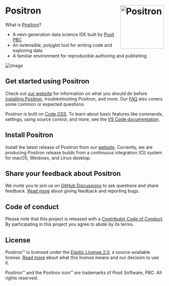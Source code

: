 # Positron  <a href="https://github.com/posit-dev/positron"><img src="positron-product-icons/positron.png" align="right" height="138" alt="Positron" /></a>

What is [Positron](https://positron.posit.co/)?

- A next-generation data science IDE built by [Posit PBC](https://posit.co/)
- An extensible, polyglot tool for writing code and exploring data
- A familiar environment for reproducible authoring and publishing

![image](https://github.com/user-attachments/assets/51d7adf2-2a23-4c23-b10b-97b6052914c6)


## Get started using Positron

Check out [our website](https://positron.posit.co/) for information on what you should do before [installing Positron](https://positron.posit.co/download), troubleshooting Positron, and more. Our [FAQ](https://positron.posit.co/faqs) also covers some common or expected questions.

Positron is built on [Code OSS](https://github.com/microsoft/vscode). To learn about basic features like commands, settings, using source control, and more, see the [VS Code documentation](https://code.visualstudio.com/docs).

## Install Positron

Install the latest release of Positron from our [website](https://positron.posit.co/download). Currently, we are producing Positron release builds from a continuous integration (CI) system for macOS, Windows, and Linux desktop.

## Share your feedback about Positron

We invite you to join us on [GitHub Discussions](https://github.com/posit-dev/positron/discussions) to ask questions and share feedback. [Read more](https://positron.posit.co/feedback) about giving feedback and reporting bugs.

## Code of conduct

Please note that this project is released with a [Contributor Code of
Conduct](https://github.com/posit-dev/positron/?tab=coc-ov-file#readme). By participating
in this project you agree to abide by its terms.

## License

Positron™ is licensed under the [Elastic License 2.0](https://github.com/posit-dev/positron?tab=License-1-ov-file#readme), a source-available license. [Read more](https://positron.posit.co/licensing) about what this license means and our decision to use it.

Positron™ and the Positron icon™ are trademarks of Posit Software, PBC. All rights reserved.

